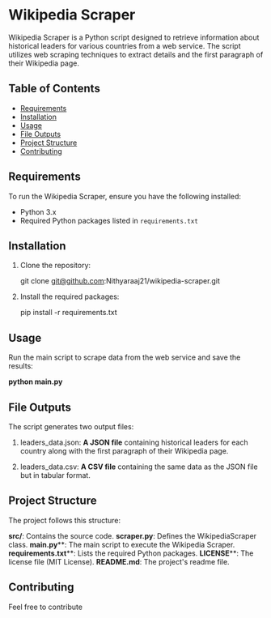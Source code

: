 # Wikipedia Scraper

Wikipedia Scraper is a Python script designed to retrieve information about historical leaders for various countries from a web service. The script utilizes web scraping techniques to extract details and the first paragraph of their Wikipedia page.

## Table of Contents

- [Requirements](#requirements)
- [Installation](#installation)
- [Usage](#usage)
- [File Outputs](#file-outputs)
- [Project Structure](#project-structure)
- [Contributing](#contributing)


## Requirements

To run the Wikipedia Scraper, ensure you have the following installed:

- Python 3.x
- Required Python packages listed in `requirements.txt`

## Installation

1. Clone the repository:

    
    git clone git@github.com:Nithyaraaj21/wikipedia-scraper.git
   

2. Install the required packages:

    
    pip install -r requirements.txt
    

## Usage

Run the main script to scrape data from the web service and save the results:


**python main.py**


## File Outputs
The script generates two output files:

1. leaders_data.json: **A JSON file** containing  historical leaders for each country along with the first paragraph of their Wikipedia page.

2. leaders_data.csv: **A CSV file** containing the same data as the JSON file but in tabular format.

## Project Structure
The project follows this structure:

**src/**: Contains the source code.
**scraper.py**: Defines the WikipediaScraper class.
**main.py****: The main script to execute the Wikipedia Scraper.
**requirements.txt****: Lists the required Python packages.
**LICENSE****: The license file (MIT License).
**README.md**: The project's readme file.

## Contributing

Feel free to contribute
